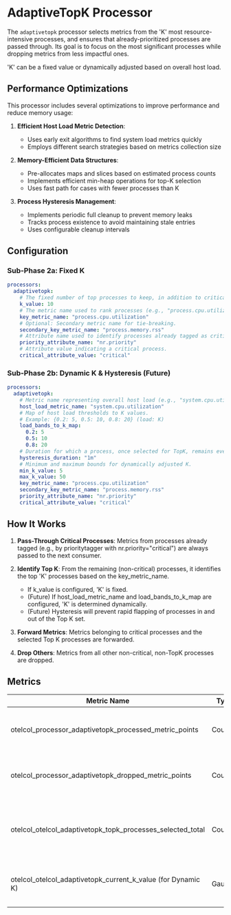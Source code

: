# AdaptiveTopK Processor

The `adaptivetopk` processor selects metrics from the 'K' most resource-intensive processes, and ensures that already-prioritized processes are passed through. Its goal is to focus on the most significant processes while dropping metrics from less impactful ones.

'K' can be a fixed value or dynamically adjusted based on overall host load.

## Performance Optimizations

This processor includes several optimizations to improve performance and reduce memory usage:

1. **Efficient Host Load Metric Detection**:
   - Uses early exit algorithms to find system load metrics quickly
   - Employs different search strategies based on metrics collection size

2. **Memory-Efficient Data Structures**:
   - Pre-allocates maps and slices based on estimated process counts
   - Implements efficient min-heap operations for top-K selection
   - Uses fast path for cases with fewer processes than K

3. **Process Hysteresis Management**:
   - Implements periodic full cleanup to prevent memory leaks
   - Tracks process existence to avoid maintaining stale entries
   - Uses configurable cleanup intervals

## Configuration

### Sub-Phase 2a: Fixed K

```yaml
processors:
  adaptivetopk:
    # The fixed number of top processes to keep, in addition to critical ones.
    k_value: 10
    # The metric name used to rank processes (e.g., "process.cpu.utilization", "process.memory.rss").
    key_metric_name: "process.cpu.utilization"
    # Optional: Secondary metric name for tie-breaking.
    secondary_key_metric_name: "process.memory.rss"
    # Attribute name used to identify processes already tagged as critical.
    priority_attribute_name: "nr.priority"
    # Attribute value indicating a critical process.
    critical_attribute_value: "critical"
```

### Sub-Phase 2b: Dynamic K & Hysteresis (Future)

```yaml
processors:
  adaptivetopk:
    # Metric name representing overall host load (e.g., "system.cpu.utilization").
    host_load_metric_name: "system.cpu.utilization"
    # Map of host load thresholds to K values.
    # Example: {0.2: 5, 0.5: 10, 0.8: 20} (load: K)
    load_bands_to_k_map:
      0.2: 5
      0.5: 10
      0.8: 20
    # Duration for which a process, once selected for TopK, remains even if it drops below threshold.
    hysteresis_duration: "1m"
    # Minimum and maximum bounds for dynamically adjusted K.
    min_k_value: 5
    max_k_value: 50
    key_metric_name: "process.cpu.utilization"
    secondary_key_metric_name: "process.memory.rss"
    priority_attribute_name: "nr.priority"
    critical_attribute_value: "critical"
```

## How It Works

1. **Pass-Through Critical Processes**: Metrics from processes already tagged (e.g., by prioritytagger with nr.priority="critical") are always passed to the next consumer.

2. **Identify Top K**: From the remaining (non-critical) processes, it identifies the top 'K' processes based on the key_metric_name.
   - If k_value is configured, 'K' is fixed.
   - (Future) If host_load_metric_name and load_bands_to_k_map are configured, 'K' is determined dynamically.
   - (Future) Hysteresis will prevent rapid flapping of processes in and out of the Top K set.

3. **Forward Metrics**: Metrics belonging to critical processes and the selected Top K processes are forwarded.

4. **Drop Others**: Metrics from all other non-critical, non-TopK processes are dropped.

## Metrics

| Metric Name | Type | Description |
|-------------|------|-------------|
| otelcol_processor_adaptivetopk_processed_metric_points | Counter | Total number of metric data points processed. |
| otelcol_processor_adaptivetopk_dropped_metric_points | Counter | Total number of metric data points dropped. |
| otelcol_otelcol_adaptivetopk_topk_processes_selected_total | Counter | Total number of non-critical processes selected for Top K in each batch. |
| otelcol_otelcol_adaptivetopk_current_k_value (for Dynamic K) | Gauge | The current value of K being used for selection. |
